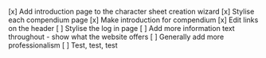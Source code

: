 [x] Add introduction page to the character sheet creation wizard
[x] Stylise each compendium page
[x] Make introduction for compendium
[x] Edit links on the header 
[ ] Stylise the log in page
[ ] Add more information text throughout - show what the website offers
[ ] Generally add more professionalism
[ ] Test, test, test